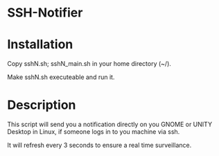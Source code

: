 # SSH-Notifier

# Installation
Copy sshN.sh; sshN_main.sh in your home directory (~/).

Make sshN.sh executeable and run it.

# Description
This script will send you a notification directly on you GNOME or UNITY Desktop in Linux, if someone logs in to you machine via ssh. 

It will refresh every 3 seconds to ensure a real time surveillance.
